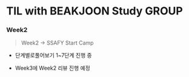 # TIL with BEAKJOON Study GROUP



### Week2

> Week2 -> SSAFY Start Camp

- 단계별로풀어보기 1~7단계 진행 중

- Week3에 Week2 리뷰 진행 예정